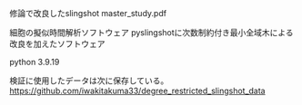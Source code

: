 修論で改良したslingshot
master_study.pdf

細胞の擬似時間解析ソフトウェア
pyslingshotに次数制約付き最小全域木による改良を加えたソフトウェア

python 3.9.19

検証に使用したデータは次に保存している。
https://github.com/iwakitakuma33/degree_restricted_slingshot_data
